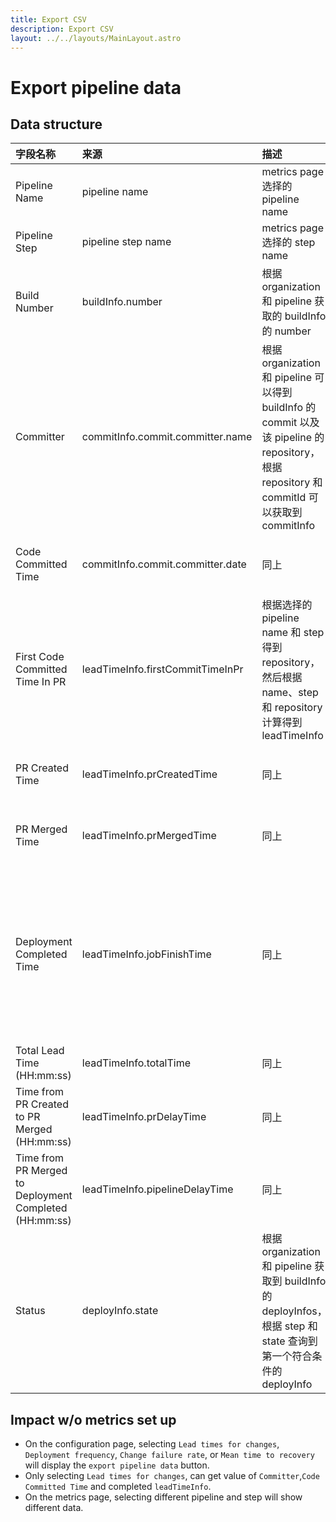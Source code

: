 ```yaml
---
title: Export CSV
description: Export CSV
layout: ../../layouts/MainLayout.astro
---
```


# Export pipeline data

## Data structure

| 字段名称                                               | 来源                             | 描述                                                                                                                                        | Note                                                                                                                                                                        |
| :----------------------------------------------------- | :------------------------------- | :------------------------------------------------------------------------------------------------------------------------------------------ | :-------------------------------------------------------------------------------------------------------------------------------------------------------------------------- |
| Pipeline Name                                          | pipeline name                    | metrics page 选择的 pipeline name                                                                                                           |                                                                                                                                                                             |
| Pipeline Step                                          | pipeline step name               | metrics page 选择的 step name                                                                                                               |                                                                                                                                                                             |
| Build Number                                           | buildInfo.number                 | 根据 organization 和 pipeline 获取的 buildInfo 的 number                                                                                    |                                                                                                                                                                             |
| Committer                                              | commitInfo.commit.committer.name | 根据 organization 和 pipeline 可以得到 buildInfo 的 commit 以及该 pipeline 的 repository，根据 repository 和 commitId 可以获取到 commitInfo | 仅在 config page 选择 leadTimeForChanges 时，计算该字段                                                                                                                     |
| Code Committed Time                                    | commitInfo.commit.committer.date | 同上                                                                                                                                        | 仅在 config page 选择 leadTimeForChanges 时，计算该字段                                                                                                                     |
| First Code Committed Time In PR                        | leadTimeInfo.firstCommitTimeInPr | 根据选择的 pipeline name 和 step 得到 repository，然后根据 name、step 和 repository 计算得到 leadTimeInfo                                   | 仅在 config page 选择 leadTimeForChanges 时，计算该字段                                                                                                                     |
| PR Created Time                                        | leadTimeInfo.prCreatedTime       | 同上                                                                                                                                        | 仅在 config page 选择 leadTimeForChanges 时，计算该字段                                                                                                                     |
| PR Merged Time                                         | leadTimeInfo.prMergedTime        | 同上                                                                                                                                        | 仅在 config page 选择 leadTimeForChanges 时，计算该字段                                                                                                                     |
| Deployment Completed Time                              | leadTimeInfo.jobFinishTime       | 同上                                                                                                                                        | 仅在 config page 没有选择 leadTimeForChanges 时，可以根据 buildInfo 的 commit、pipelineCreateTime 和 deployInfo 的 finishedTime 生成一个没有 mergeDelayTime 的 leadTimeInfo |
| Total Lead Time (HH:mm:ss)                             | leadTimeInfo.totalTime           | 同上                                                                                                                                        | 同上                                                                                                                                                                        |
| Time from PR Created to PR Merged (HH:mm:ss)           | leadTimeInfo.prDelayTime         | 同上                                                                                                                                        | 仅在 config page 选择 leadTimeForChanges 时，计算该字段                                                                                                                     |
| Time from PR Merged to Deployment Completed (HH:mm:ss) | leadTimeInfo.pipelineDelayTime   | 同上                                                                                                                                        | 同上                                                                                                                                                                        |
| Status                                                 | deployInfo.state                 | 根据 organization 和 pipeline 获取到 buildInfo 的 deployInfos，根据 step 和 state 查询到第一个符合条件的 deployInfo                         | 同上                                                                                                                                                                        |

## Impact w/o metrics set up

- On the configuration page, selecting `Lead times for changes`, `Deployment frequency`, `Change failure rate`, or `Mean
time to recovery` will display the `export pipeline data` button.
- Only selecting `Lead times for changes`, can get value of `Committer`,`Code Committed Time` and
  completed `leadTimeInfo`.
- On the metrics page, selecting different pipeline and step will show different data.
